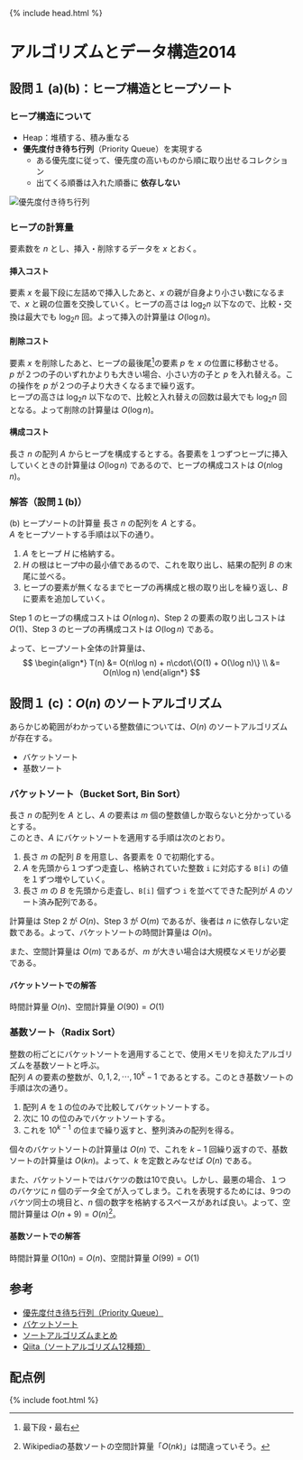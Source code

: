 {% include head.html %}

# アルゴリズムとデータ構造2014

## 設問１ (a)(b)：ヒープ構造とヒープソート
### ヒープ構造について
- Heap：堆積する、積み重なる
- **優先度付き待ち行列**（Priority Queue）を実現する
  + ある優先度に従って、優先度の高いものから順に取り出せるコレクション
  + 出てくる順番は入れた順番に **依存しない**

![優先度付き待ち行列](https://ufcpp.net/media/ufcpp2000/algorithm/fig/col_heap0.png)

### ヒープの計算量
要素数を $n$ とし、挿入・削除するデータを $x$ とおく。

#### 挿入コスト
要素 $x$ を最下段に左詰めで挿入したあと、$x$ の親が自身より小さい数になるまで、$x$ と親の位置を交換していく。ヒープの高さは $\log_2 n$ 以下なので、比較・交換は最大でも $\log_2 n$ 回。よって挿入の計算量は $O(\log n)$。

#### 削除コスト
要素 $x$ を削除したあと、ヒープの最後尾[^1]の要素 $p$ を $x$ の位置に移動させる。  
$p$ が２つの子のいずれかよりも大きい場合、小さい方の子と $p$ を入れ替える。この操作を $p$ が２つの子より大きくなるまで繰り返す。  
ヒープの高さは $\log_2 n$ 以下なので、比較と入れ替えの回数は最大でも $\log_2 n$ 回となる。よって削除の計算量は $O(\log n)$。

#### 構成コスト
長さ $n$ の配列 $A$ からヒープを構成するとする。各要素を１つずつヒープに挿入していくときの計算量は $O(\log n)$ であるので、ヒープの構成コストは $O(n\log n)$。

[^1]:最下段・最右

### 解答（設問１(b)）
(b) ヒープソートの計算量
長さ $n$ の配列を $A$ とする。  
$A$ をヒープソートする手順は以下の通り。

1. $A$ をヒープ $H$ に格納する。
1. $H$ の根はヒープ中の最小値であるので、これを取り出し、結果の配列 $B$ の末尾に並べる。
1. ヒープの要素が無くなるまでヒープの再構成と根の取り出しを繰り返し、$B$ に要素を追加していく。

Step 1 のヒープの構成コストは $O(n\log n)$、Step 2 の要素の取り出しコストは $O(1)$、Step 3 のヒープの再構成コストは $O(\log n)$ である。

よって、ヒープソート全体の計算量は、
$$
\begin{align*}
T(n) &= O(n\log n) + n\cdot\{O(1) + O(\log n)\} \\
     &= O(n\log n)
\end{align*}
$$

## 設問１ (c)：$O(n)$ のソートアルゴリズム
あらかじめ範囲がわかっている整数値については、$O(n)$ のソートアルゴリズムが存在する。
- バケットソート
- 基数ソート

### バケットソート（Bucket Sort, Bin Sort）
長さ $n$ の配列を $A$ とし、$A$ の要素は $m$ 個の整数値しか取らないと分かっているとする。  
このとき、$A$ にバケットソートを適用する手順は次のとおり。

1. 長さ $m$ の配列 $B$ を用意し、各要素を $0$ で初期化する。
1. $A$ を先頭から１つずつ走査し、格納されていた整数 `i` に対応する `B[i]` の値を１ずつ増やしていく。
1. 長さ $m$ の $B$ を先頭から走査し、`B[i]` 個ずつ `i` を並べてできた配列が $A$ のソート済み配列である。

計算量は Step 2 が $O(n)$、Step 3 が $O(m)$ であるが、後者は $n$ に依存しない定数である。よって、バケットソートの時間計算量は $O(n)$。

また、空間計算量は $O(m)$ であるが、$m$ が大きい場合は大規模なメモリが必要である。

#### バケットソートでの解答
時間計算量 $O(n)$、空間計算量 $O(90)=O(1)$

### 基数ソート（Radix Sort）
整数の桁ごとにバケットソートを適用することで、使用メモリを抑えたアルゴリズムを基数ソートと呼ぶ。  
配列 $A$ の要素の整数が、$0,1,2,\cdots,10^k-1$ であるとする。このとき基数ソートの手順は次の通り。

1. 配列 $A$ を１の位のみで比較してバケットソートする。
1. 次に 10 の位のみでバケットソートする。
1. これを $10^{k-1}$ の位まで繰り返すと、整列済みの配列を得る。

個々のバケットソートの計算量は $O(n)$ で、これを $k-1$ 回繰り返すので、基数ソートの計算量は $O(kn)$。よって、$k$ を定数とみなせば $O(n)$ である。

また、バケットソートではバケツの数は10で良い。しかし、最悪の場合、１つのバケツに $n$ 個のデータ全てが入ってしまう。これを表現するためには、9つのバケツ同士の境目と、$n$ 個の数字を格納するスペースがあれば良い。よって、空間計算量は $O(n+9)=O(n)$[^2]。

[^2]:Wikipediaの基数ソートの空間計算量「$O(nk)$」は間違っていそう。

#### 基数ソートでの解答
時間計算量 $O(10n) = O(n)$、空間計算量 $O(99)=O(1)$

## 参考
- [優先度付き待ち行列（Priority Queue）](https://ufcpp.net/study/algorithm/col_heap.html#:~:text=優先度付き待ち行列（priority%20queue）とは、,最初に取り出されます%E3%80%82)
- [バケットソート](https://ufcpp.net/study/algorithm/sort_bucket.html)
- [ソートアルゴリズムまとめ](https://ufcpp.net/study/algorithm/sort.html#order)
- [Qiita（ソートアルゴリズム12種類）](https://qiita.com/r-ngtm/items/f4fa55c77459f63a5228)

## 配点例

{% include foot.html %}